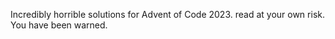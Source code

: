 Incredibly horrible solutions for Advent of Code 2023.
read at your own risk.
You have been warned.

